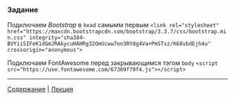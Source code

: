 ### Задание

Подключаем *Bootstrap* в `head` самымм первым
`<link rel="stylesheet" href="https://maxcdn.bootstrapcdn.com/bootstrap/3.3.7/css/bootstrap.min.css" integrity="sha384-BVYiiSIFeK1dGmJRAkycuHAHRg32OmUcww7on3RYdg4Va+PmSTsz/K68vbdEjh4u" crossorigin="anonymous">`

Подключаем FontAwesome перед закрывающимся тэгом `body`
`<script src="https://use.fontawesome.com/67369f79f4.js"></script>`

---
[Содержание](../../README.md)
|
[Лекция](../lecture/README.md)
